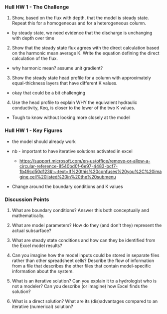### Hull HW 1 - The Challenge

1. Show, based on the flux with depth, that the model is steady state. Repeat this for a homogeneous and for a heterogeneous column.
  * by steady state, we need evidence that the discharge is unchanging with depth over time

2. Show that the steady state flux agrees with the direct calculation based on the harmonic mean average K. Write the equation defining the direct calculation of the flux.
  * why harmonic mean? assume unit gradient?

3. Show the steady state head profile for a column with approximately equal-thickness layers that have different K values.
  * okay that could be a bit challenging

4. Use the head profile to explain WHY the equivalent hydraulic conductivity, Keq, is closer to the lower of the two K values.
  * Tough to know without looking more closely at the model

### Hull HW 1 - Key Figures
* the model should already work
* nb - important to have iterative solutions activated in excel
  * https://support.microsoft.com/en-us/office/remove-or-allow-a-circular-reference-8540bd0f-6e97-4483-bcf7-1b49cd50d123#:~:text=If%20this%20confuses%20you%2C%20imagine,cell%20listed%20in%20the%20submenu

* Change around the boundary conditions and K values

### Discussion Points

1. What are boundary conditions? Answer this both conceptually and mathematically.

2. What are model parameters? How do they (and don't they) represent the actual subsurface?

3. What are steady state conditions and how can they be identified from the Excel model results?

4. Can you imagine how the model inputs could be stored in separate files rather than other spreadsheet cells? Describe the flow of information from a file that describes the other files that contain model-specific information about the system.

5. What is an iterative solution? Can you explain it to a hydrologist who is not a modeler? Can you describe (or imagine) how Excel finds the solution?

6. What is a direct solution? What are its (dis)advantages compared to an iterative (numerical) solution?
